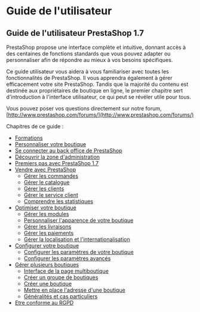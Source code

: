 # Guide de l'utilisateur

## Guide de l'utilisateur PrestaShop 1.7

PrestaShop propose une interface complète et intuitive, donnant accès à des centaines de fonctions standards que vous pouvez adapter ou personnaliser afin de répondre au mieux à vos besoins spécifiques.

Ce guide utilisateur vous aidera à vous familiariser avec toutes les fonctionnalités de PrestaShop. Il vous apprendra également à gérer efficacement votre site PrestaShop. Tandis que la majorité du contenu est destinée aux propriétaires de boutique en ligne, le premier chapitre sert d'introduction à l'interface utilisateur, ce qui peut se révéler utile pour tous.

Vous pouvez poser vos questions directement sur notre forum, [http://www.prestashop.com/forums/](http://www.prestashop.com/forums/)

Chapitres de ce guide :

* [Formations](formations.md)
* [Personnaliser votre boutique](personnaliser-votre-boutique.md)
* [Se connecter au back office de PrestaShop](se-connecter-au-back-office.md)
* [Découvrir la zone d'administration](decouvrir-zone-administration.md)
* [Premiers pas avec PrestaShop 1.7](premiers-pas.md)
* [Vendre avec PrestaShop](vendre/)
  * [Gérer les commandes](vendre/gerer-commandes/)
  * [Gérer le catalogue](vendre/gerer-catalogue/)
  * [Gérer les clients](vendre/gerer-clients/)
  * [Gérer le service client](vendre/gerer-service-client/)
  * [Comprendre les statistiques](vendre/comprendre-statistiques.md)
* [Optimiser votre boutique](optimiser-boutique/)
  * [Gérer les modules](optimiser-boutique/gerer-modules/)
  * [Personnaliser l'apparence de votre boutique](optimiser-boutique/personnaliser-apparence-boutique/)
  * [Gérer les livraisons](optimiser-boutique/gerer-livraisons/)
  * [Gérer les paiements](optimiser-boutique/gerer-paiements/)
  * [Gérer la localisation et l'internationalisation](optimiser-boutique/gerer-localisation-et-internationalisation/)
* [Configurer votre boutique](configurer-boutique/)
  * [Configurer les paramètres de votre boutique](configurer-boutique/configurer-parametres-boutique/)
  * [Configurer les paramètres avancés](configurer-boutique/parametres-avances/)
* [Gérer plusieurs boutiques](gerer-plusieurs-boutiques/)
  * [Interface de la page multiboutique](gerer-plusieurs-boutiques/interface-page-multiboutique.md)
  * [Créer un groupe de boutiques](gerer-plusieurs-boutiques/creer-groupe-de-boutiques.md)
  * [Créer une boutique](gerer-plusieurs-boutiques/creer-nouvelle-boutique.md)
  * [Mettre en place l'adresse d'une boutique](gerer-plusieurs-boutiques/mettre-en-place-url-boutique.md)
  * [Généralités et cas particuliers](gerer-plusieurs-boutiques/generalites-et-cas-particuliers.md)
* [Etre conforme au RGPD](conformite-rgpd.md)


